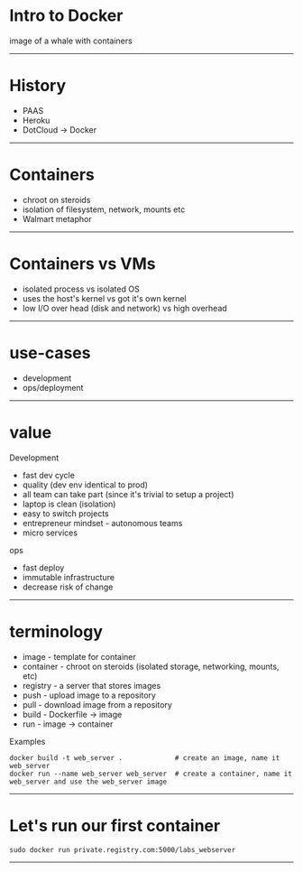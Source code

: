 # Intro to Docker

image of a whale with containers

---

# History

* PAAS
* Heroku
* DotCloud -> Docker

---

# Containers

* chroot on steroids
* isolation of filesystem, network, mounts etc
* Walmart metaphor

---

# Containers vs VMs

* isolated process vs isolated OS
* uses the host's kernel vs got it's own kernel
* low I/O over head (disk and network) vs high overhead

---

# use-cases

* development
* ops/deployment

---

# value

Development

* fast dev cycle
* quality (dev env identical to prod)
* all team can take part (since it's trivial to setup a project)
* laptop is clean (isolation)
* easy to switch projects
* entrepreneur mindset - autonomous teams
* micro services

ops

* fast deploy
* immutable infrastructure
* decrease risk of change

---

# terminology

* image     - template for container
* container - chroot on steroids (isolated storage, networking, mounts, etc)
* registry  - a server that stores images
* push      - upload image to a repository
* pull      - download image from a repository
* build     - Dockerfile -> image
* run       - image -> container

Examples

```
docker build -t web_server .             # create an image, name it web_server
docker run --name web_server web_server  # create a container, name it web_server and use the web_server image
```

---

# Let's run our first container

```
sudo docker run private.registry.com:5000/labs_webserver
```

---

